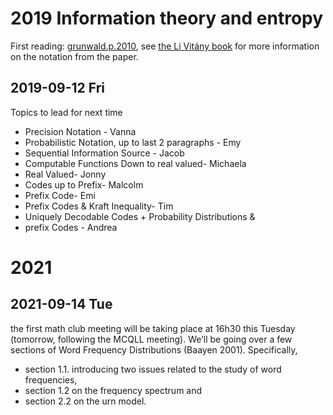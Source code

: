 # 2019 Information theory and entropy

First reading: [grunwald.p.2010](readings/grunwald.p.2010.pdf), see [the Li Vitány book](readings/li.m.2008.pdf) for more information on the notation from the paper.

## 2019-09-12 Fri

Topics to lead for next time
- Precision Notation - Vanna
- Probabilistic Notation, up to last 2 paragraphs - Emy
- Sequential Information Source - Jacob
- Computable Functions Down to real valued-  Michaela
- Real Valued- Jonny
- Codes up to Prefix- Malcolm
- Prefix Code- Emi
- Prefix Codes & Kraft Inequality- Tim
- Uniquely Decodable Codes + Probability Distributions & 
- prefix Codes - Andrea

# 2021 

## 2021-09-14 Tue

the first math club meeting will be taking place at 16h30 this Tuesday (tomorrow, following the MCQLL meeting). We’ll be going over a few sections of Word Frequency Distributions (Baayen 2001). Specifically, 

- section 1.1. introducing two issues related to the study of word frequencies, 
- section 1.2 on the frequency spectrum and
- section 2.2 on the urn model. 

